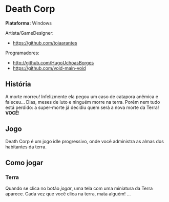 # Death Corp

**Plataforma:** Windows

Artista/GameDesigner:
- https://github.com/toiaarantes

Programadores: 
- http://github.com/HugoUchoasBorges 
- https://github.com/void-main-void

## História

A morte morreu! Infelizmente ela pegou um caso de catapora anêmica e faleceu... Dias, meses de luto e ninguém morre na terra. Porém nem tudo está perdido: a super-morte já decidiu quem será a nova morte da Terra! **VOCÊ**!



## Jogo

Death Corp é um jogo idle progressivo, onde você administra as almas dos habitantes da terra.



## Como jogar

### Terra

Quando se clica no botão *jogar*, uma tela com uma miniatura da Terra aparece. Cada vez que você clica na terra, mata alguém! ...
